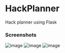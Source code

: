 # HackPlanner
Hack planner using Flask

### Screenshots
![image](https://github.com/balayokesh/HackPlanner/assets/59578892/1b330647-16de-48ba-99a1-66c980ece70a)
![image](https://github.com/balayokesh/HackPlanner/assets/59578892/b09d5876-5aac-43ec-a459-5079262d00e7)
![image](https://github.com/balayokesh/HackPlanner/assets/59578892/d7be15bb-5bee-43c6-9e79-480a6d131bd7)



